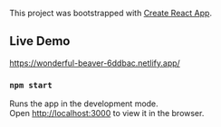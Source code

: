 This project was bootstrapped with [Create React App](https://github.com/facebook/create-react-app).

## Live Demo

https://wonderful-beaver-6ddbac.netlify.app/

### `npm start`

Runs the app in the development mode.<br />
Open [http://localhost:3000](http://localhost:3000) to view it in the browser.

